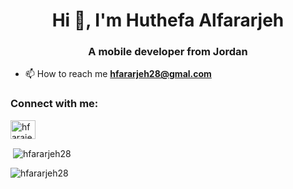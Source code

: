 <h1 align="center">Hi 👋, I'm Huthefa Alfararjeh</h1>
<h3 align="center">A mobile developer from Jordan</h3>

- 📫 How to reach me **hfararjeh28@gmal.com**

<h3 align="left">Connect with me:</h3>
<p align="left">
<a href="https://linkedin.com/in/hfarajeh" target="blank"><img align="center" src="https://raw.githubusercontent.com/rahuldkjain/github-profile-readme-generator/master/src/images/icons/Social/linked-in-alt.svg" alt="hfarajeh" height="30" width="40" /></a>
</p>

<p>&nbsp;<img align="center" src="https://github-readme-stats.vercel.app/api?username=hfararjeh28&show_icons=true&locale=en" alt="hfararjeh28" /></p>

<p><img align="center" src="https://github-readme-streak-stats.herokuapp.com/?user=hfararjeh28&" alt="hfararjeh28" /></p>
